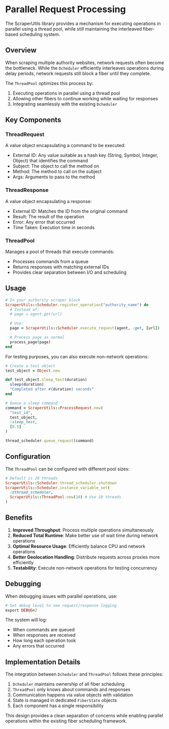 # Parallel Request Processing

The ScraperUtils library provides a mechanism for executing operations in parallel using a thread pool, while still maintaining the interleaved fiber-based scheduling system.

## Overview

When scraping multiple authority websites, network requests often become the bottleneck. While the `Dcheduler` efficiently interleaves operations during delay periods, network requests still block a fiber until they complete.

The `ThreadPool` optimizes this process by:

1. Executing operations in parallel using a thread pool
2. Allowing other fibers to continue working while waiting for responses
3. Integrating seamlessly with the existing `Dcheduler`

## Key Components

### ThreadRequest

A value object encapsulating a command to be executed:
- External ID: Any value suitable as a hash key (String, Symbol, Integer, Object) that identifies the command
- Subject: The object to call the method on
- Method: The method to call on the subject
- Args: Arguments to pass to the method

### ThreadResponse

A value object encapsulating a response:
- External ID: Matches the ID from the original command
- Result: The result of the operation
- Error: Any error that occurred
- Time Taken: Execution time in seconds

### ThreadPool

Manages a pool of threads that execute commands:
- Processes commands from a queue
- Returns responses with matching external IDs
- Provides clear separation between I/O and scheduling

## Usage

```ruby
# In your authority scraper block
ScraperUtils::Scheduler.register_operation("authority_name") do
  # Instead of:
  # page = agent.get(url)

  # Use:
  page = ScraperUtils::Scheduler.execute_request(agent, :get, [url])

  # Process page as normal
  process_page(page)
end
```

For testing purposes, you can also execute non-network operations:

```ruby
# Create a test object
test_object = Object.new

def test_object.sleep_test(duration)
  sleep(duration)
  "Completed after #{duration} seconds"
end

# Queue a sleep command
command = ScraperUtils::ProcessRequest.new(
  "test_id",
  test_object,
  :sleep_test,
  [0.5]
)

thread_scheduler.queue_request(command)
```

## Configuration

The `ThreadPool` can be configured with different pool sizes:

```ruby
# Default is 20 threads
ScraperUtils::Scheduler.thread_scheduler.shutdown
ScraperUtils::Scheduler.instance_variable_set(
  :@thread_scheduler,
  ScraperUtils::ThreadPool.new(10) # Use 10 threads
)
```

## Benefits

1. **Improved Throughput**: Process multiple operations simultaneously
2. **Reduced Total Runtime**: Make better use of wait time during network operations
3. **Optimal Resource Usage**: Efficiently balance CPU and network operations
4. **Better Geolocation Handling**: Distribute requests across proxies more efficiently
5. **Testability**: Execute non-network operations for testing concurrency

## Debugging

When debugging issues with parallel operations, use:

```ruby
# Set debug level to see request/response logging
export DEBUG=2
```

The system will log:
- When commands are queued
- When responses are received
- How long each operation took
- Any errors that occurred

## Implementation Details

The integration between `Dcheduler` and `ThreadPool` follows these principles:

1. `Dcheduler` maintains ownership of all fiber scheduling
2. `ThreadPool` only knows about commands and responses
3. Communication happens via value objects with validation
4. State is managed in dedicated `FiberState` objects
5. Each component has a single responsibility

This design provides a clean separation of concerns while enabling parallel operations within the existing fiber scheduling framework.
